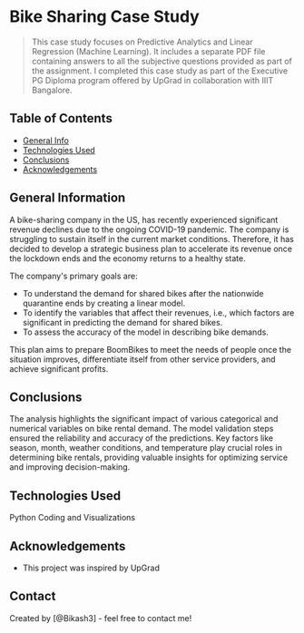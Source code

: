 # Bike Sharing Case Study
> This case study focuses on Predictive Analytics and Linear Regression (Machine Learning). It includes a separate PDF file containing answers to all the subjective questions provided as part of the assignment. I completed this case study as part of the Executive PG Diploma program offered by UpGrad in collaboration with IIIT Bangalore.

## Table of Contents
* [General Info](#general-information)
* [Technologies Used](#technologies-used)
* [Conclusions](#conclusions)
* [Acknowledgements](#acknowledgements)


## General Information
A bike-sharing company in the US, has recently experienced significant revenue declines due to the ongoing COVID-19 pandemic. The company is struggling to sustain itself in the current market conditions. Therefore, it has decided to develop a strategic business plan to accelerate its revenue once the lockdown ends and the economy returns to a healthy state.

The company's primary goals are:

- To understand the demand for shared bikes after the nationwide quarantine ends by creating a linear model.
- To identify the variables that affect their revenues, i.e., which factors are significant in predicting the demand for shared bikes.
- To assess the accuracy of the model in describing bike demands.

This plan aims to prepare BoomBikes to meet the needs of people once the situation improves, differentiate itself from other service providers, and achieve significant profits.

## Conclusions
The analysis highlights the significant impact of various categorical and numerical variables on bike rental demand. The model validation steps ensured the reliability and accuracy of the predictions. Key factors like season, month, weather conditions, and temperature play crucial roles in determining bike rentals, providing valuable insights for optimizing service and improving decision-making.

<!-- You don't have to answer all the questions - just the ones relevant to your project. -->


## Technologies Used

Python Coding and Visualizations


## Acknowledgements

- This project was inspired by UpGrad



## Contact
Created by [@Bikash3] - feel free to contact me!


<!-- Optional -->
<!-- ## License -->
<!-- This project is open source and available under the [... License](). -->

<!-- You don't have to include all sections - just the one's relevant to your project -->
